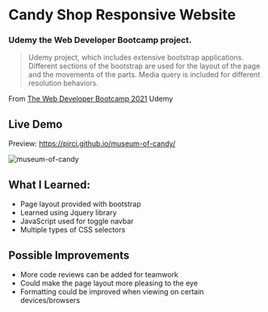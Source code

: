 # Candy Shop Responsive Website
 
### Udemy the Web Developer Bootcamp project.

> Udemy project, which includes extensive bootstrap applications. Different sections of the bootstrap are used for the layout of the page and the movements of the parts. Media query is included for different resolution behaviors.


From [The Web Developer Bootcamp 2021](https://www.udemy.com/course/the-web-developer-bootcamp/learn/lecture/22587506?start=15#overview) Udemy


## Live Demo

Preview:  https://pirci.github.io/museum-of-candy/

![museum-of-candy](demo.gif)


## What I Learned:

- Page layout provided with bootstrap
- Learned using Jquery library
- JavaScript used for toggle navbar
- Multiple types of CSS selectors



## Possible Improvements

- More code reviews can be added for teamwork
- Could make the page layout more pleasing to the eye
- Formatting could be improved when viewing on certain devices/browsers



